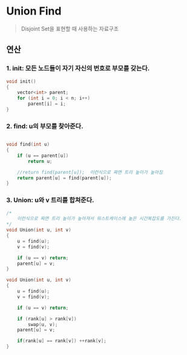 # Union Find

> Disjoint Set을 표현할 때 사용하는 자료구조


## 연산

### 1. init: 모든 노드들이 자기 자신의 번호로 부모를 갖는다.
``` c++
void init()
{
    vector<int> parent;
    for (int i = 0; i < n; i++)
        parent[i] = i;
}
```

### 2. find: u의 부모를 찾아준다.
``` c++

void find(int u)
{
    if (u == parent[u]) 
        return u;

    //return find(parent[u]);  이런식으로 짜면 트리 높이가 높아짐
    return parent[u] = find(parent[u]);
}
```

### 3. Union: u와 v 트리를 합쳐준다.

``` c++
/*
    이런식으로 짜면 트리 높이가 높아져서 워스트케이스에 높은 시간복잡도를 가진다.
*/
void Union(int u, int v)
{
    u = find(u);
    v = find(v);

    if (u == v) return;
    parent[u] = v;
}
```

``` c++
void Union(int u, int v)
{
    u = find(u);
    v = find(v);

    if (u == v) return;

    if (rank[u] > rank[v])
        swap(u, v);
    parent[u] = v;

    if(rank[u] == rank[v]) ++rank[v];
}
```
